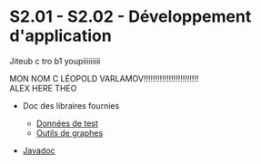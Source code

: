 # S2.01 - S2.02 - Développement d'application

Jiteub c tro b1 youpiiiiiiiii

MON NOM C LÉOPOLD VARLAMOV!!!!!!!!!!!!!!!!!!!!!!!!  
ALEX HERE
THEO

- Doc des libraires fournies
  - [Données de test](https://moodle.univ-lille.fr/pluginfile.php/2449761/mod_resource/content/2/doc/fr/ulille/but/sae2_02/donnees/DonneesPourTester.html)
  - [Outils de graphes](https://moodle.univ-lille.fr/pluginfile.php/2449761/mod_resource/content/2/doc/fr/ulille/but/sae2_02/graphes/package-summary.html)

- [Javadoc](https://docs.oracle.com/javase/8/docs/api/index.html)
